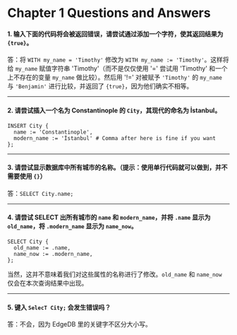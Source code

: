 # Chapter 1 Questions and Answers

#### 1. 输入下面的代码将会被返回错误，请尝试通过添加一个字符，使其返回结果为 `{true}`。

答：将 `WITH my_name = 'Timothy'` 修改为 `WITH my_name := 'Timothy'`。这样将给 `my_name` 赋值字符串 'Timothy'（而不是仅仅使用 '=' 尝试用 'Timothy' 和一个上不存在的变量 `my_name` 做比较）。然后用 '!=' 对被赋予 `'Timothy'` 的 `my_name` 与 `'Benjamin'` 进行比较，并返回了 `{true}`，因为他们确实不相等。

---

#### 2. 请尝试插入一个名为 Constantinople 的 `City`，其现代的命名为 İstanbul。

```edgeql
INSERT City {
  name := 'Constantinople',
  modern_name := 'İstanbul' # Comma after here is fine if you want
};
```

---

#### 3. 请尝试显示数据库中所有城市的名称。（提示：使用单行代码就可以做到，并不需要使用 `{}`）

答：`SELECT City.name;`

---

#### 4. 请尝试 SELECT 出所有城市的 `name` 和 `modern_name`，并将 `.name` 显示为 `old_name`，将 `.modern_name` 显示为 `name_now`。

```edgeql
SELECT City {
  old_name := .name,
  name_now := .modern_name,
};
```

当然，这并不意味着我们对这些属性的名称进行了修改。`old_name` 和 `name_now` 仅会在本次查询结果中出现。

---

#### 5. 键入 `SelecT City;` 会发生错误吗？

答：不会，因为 EdgeDB 里的关键字不区分大小写。
